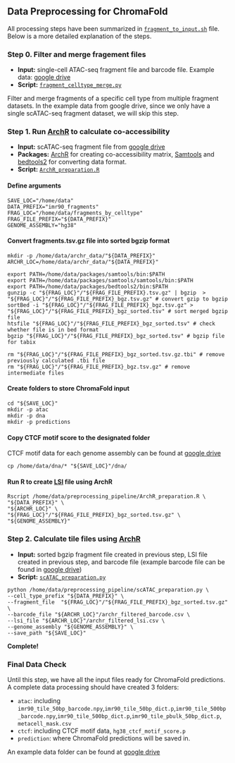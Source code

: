 ## Data Preprocessing for ChromaFold 

All processing steps have been summarized in [`fragment_to_input.sh`](https://github.com/viannegao/ChromaFold/blob/main/preprocessing_pipeline/fragment_to_input.sh) file. Below is a more detailed explanation of the steps. 

### **Step 0**. Filter and merge fragement files

- **Input:** single-cell ATAC-seq fragment file and barcode file. Example data: [google drive](https://drive.google.com/drive/folders/1ZDwumdoC-9lqsVEHUeBs4euN8xcBelhu?usp=sharing)
- **Script:** [`fragment_celltype_merge.py`](https://github.com/viannegao/ChromaFold/blob/main/preprocessing_pipeline/fragment_celltype_merge.py)

Filter and merge fragments of a specific cell type from multiple fragment datasets. In the example data from google drive, since we only have a single scATAC-seq fragment dataset, we will skip this step. 

### **Step 1**. Run [ArchR](https://www.archrproject.com/bookdown/co-accessibility-with-archr.html) to calculate co-accessibility

- **Input:** scATAC-seq fragment file from [google drive](https://drive.google.com/drive/folders/1ZDwumdoC-9lqsVEHUeBs4euN8xcBelhu?usp=sharing)
- **Packages:** [ArchR](https://www.archrproject.com/bookdown/co-accessibility-with-archr.html) for creating co-accessibility matrix, [Samtools](https://www.htslib.org/) and [bedtools2](https://github.com/arq5x/bedtools2) for converting data format.
- **Script:** [`ArchR_preparation.R`](https://github.com/viannegao/ChromaFold/blob/main/preprocessing_pipeline/ArchR_preparation.R)

#### **Define arguments**
```
SAVE_LOC="/home/data"
DATA_PREFIX="imr90_fragments"
FRAG_LOC="/home/data/fragments_by_celltype"
FRAG_FILE_PREFIX="${DATA_PREFIX}"
GENOME_ASSEMBLY="hg38"
```
#### **Convert fragments.tsv.gz file into sorted bgzip format**
```
mkdir -p /home/data/archr_data/"${DATA_PREFIX}"
ARCHR_LOC=/home/data/archr_data/"${DATA_PREFIX}"

export PATH=/home/data/packages/samtools/bin:$PATH
export PATH=/home/data/packages/samtools/samtools/bin:$PATH
export PATH=/home/data/packages/bedtools2/bin:$PATH
gunzip -c "${FRAG_LOC}"/"${FRAG_FILE_PREFIX}.tsv.gz" | bgzip  > "${FRAG_LOC}"/"${FRAG_FILE_PREFIX}_bgz.tsv.gz" # convert gzip to bgzip
sortBed -i "${FRAG_LOC}"/"${FRAG_FILE_PREFIX}_bgz.tsv.gz" > "${FRAG_LOC}"/"${FRAG_FILE_PREFIX}_bgz_sorted.tsv" # sort merged bgzip file
htsfile "${FRAG_LOC}"/"${FRAG_FILE_PREFIX}_bgz_sorted.tsv" # check whether file is in bed format
bgzip "${FRAG_LOC}"/"${FRAG_FILE_PREFIX}_bgz_sorted.tsv" # bgzip file for tabix

rm "${FRAG_LOC}"/"${FRAG_FILE_PREFIX}_bgz_sorted.tsv.gz.tbi" # remove previously calculated .tbi file
rm "${FRAG_LOC}"/"${FRAG_FILE_PREFIX}_bgz.tsv.gz" # remove intermediate files
```
#### Create folders to store ChromaFold input
```
cd "${SAVE_LOC}"
mkdir -p atac
mkdir -p dna
mkdir -p predictions
```
#### Copy CTCF motif score to the designated folder 

CTCF motif data for each genome assembly can be found at [google drive](https://drive.google.com/drive/folders/1TlfXGix2U-K1UIrOYv8gWGIiSx10dP3M?usp=sharing)
```
cp /home/data/dna/* "${SAVE_LOC}"/dna/
```
#### Run R to create [LSI](https://www.archrproject.com/bookdown/iterative-latent-semantic-indexing-lsi.html) file using ArchR 
```
Rscript /home/data/preprocessing_pipeline/ArchR_preparation.R \
"${DATA_PREFIX}" \
"${ARCHR_LOC}" \
"${FRAG_LOC}"/"${FRAG_FILE_PREFIX}_bgz_sorted.tsv.gz" \
"${GENOME_ASSEMBLY}"
```
### **Step 2**. Calculate tile files using [ArchR](https://www.archrproject.com/bookdown/co-accessibility-with-archr.html)

- **Input:** sorted bgzip fragment file created in previous step, LSI file created in previous step, and barcode file (example barcode file can be found in [google drive](https://drive.google.com/file/d/1rQRQtE8kRpdGAfT04mx2iUbvfvJcuHjW/view?usp=sharing))
- **Script:** [`scATAC_preparation.py`](https://github.com/viannegao/ChromaFold/blob/main/preprocessing_pipeline/scATAC_preparation.py)
```
python /home/data/preprocessing_pipeline/scATAC_preparation.py \
--cell_type_prefix "${DATA_PREFIX}" \
--fragment_file  "${FRAG_LOC}"/"${FRAG_FILE_PREFIX}_bgz_sorted.tsv.gz" \
--barcode_file "${ARCHR_LOC}"/archr_filtered_barcode.csv \
--lsi_file "${ARCHR_LOC}"/archr_filtered_lsi.csv \
--genome_assembly "${GENOME_ASSEMBLY}" \
--save_path "${SAVE_LOC}"
```

**Complete!**

### **Final Data Check**

Until this step, we have all the input files ready for ChromaFold predictions. A complete data processing should have created 3 folders: 
- `atac`: including `imr90_tile_50bp_barcode.npy`,`imr90_tile_50bp_dict.p`,`imr90_tile_500bp_barcode.npy`,`imr90_tile_500bp_dict.p`,`imr90_tile_pbulk_50bp_dict.p`, `metacell_mask.csv`
- `ctcf`: including CTCF motif data, `hg38_ctcf_motif_score.p`
- `prediction`: where ChromaFold predictions will be saved in.

An example data folder can be found at [google drive](https://drive.google.com/drive/folders/1ot0u8GDWvku9_XS7Cxk_QyYUyBQrAM32?usp=sharing)
















